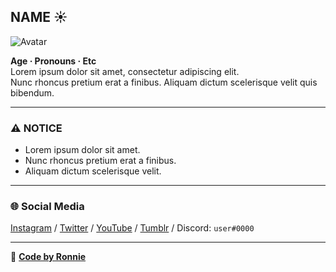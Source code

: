 ## NAME ☀️  

![Avatar](https://f2.toyhou.se/file/f2-toyhou-se/characters/6287009?1584858723)

**Age · Pronouns · Etc**  
Lorem ipsum dolor sit amet, consectetur adipiscing elit.  
Nunc rhoncus pretium erat a finibus. Aliquam dictum scelerisque velit quis bibendum.

---

### ⚠ NOTICE  
- Lorem ipsum dolor sit amet.  
- Nunc rhoncus pretium erat a finibus.  
- Aliquam dictum scelerisque velit.  

---

### 🌐 Social Media  
[Instagram](#) / [Twitter](#) / [YouTube](#) / [Tumblr](#) / Discord: `user#0000`  

---

🔧 **[Code by Ronnie](https://toyhou.se/6661907.-users-simple-bits)**
